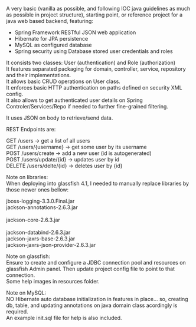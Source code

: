 A very basic (vanilla as possible, and following IOC java guidelines as much as
possible in project structure), starting point, or reference project for a java 
web based backend, featuring:<br>

- Spring Framework RESTful JSON web application<br>
- Hibernate for JPA persistence<br>
- MySQL as configured database<br>
- Spring security using Database stored user credentials and roles<br>

It consists two classes: User (authentication) and Role (authorization)<br>
It features separated packaging for domain, controller, service, repository and
their implementations.<br>
It allows basic CRUD operations on User class.<br>
It enforces basic HTTP authentication on paths defined on security XML config.<br>
It also allows to get authenticated user details on Spring Controler/Services/Repo if needed 
to further fine-grained filtering.<br>

It uses JSON on body to retrieve/send data.<br>


REST Endpoints are:<br>

GET /users -> get a list of all users<br>
GET /users/{username} -> get some user by its username<br>
POST /users/create -> add a new user (id is autogenerated)<br>
POST /users/update/{id} -> updates user by id<br>
DELETE /users/delte/{id} -> deletes user by {id}<br>


Note on libraries:<br>
When deploying into glassfish 4.1, I needed to manually replace libraries 
by those newer ones bellow:<br>

jboss-logging-3.3.0.Final.jar<br>
jackson-annotations-2.6.3.jar<br>  
jackson-core-2.6.3.jar<br>  
jackson-databind-2.6.3.jar<br>
jackson-jaxrs-base-2.6.3.jar<br>
jackson-jaxrs-json-provider-2.6.3.jar<br>

Note on glassfish:<br>
Ensure to create and configure a JDBC connection pool and resources on glassfish
Admin panel. Then update project config file to point to that connection.<br>
Some help images in resources folder.<br>

Note on MySQL:<br>
NO Hibernate auto database initialization in features in place... so, creating 
db, table, and updating annotations on java domain class acordingly is 
required.<br>
An example init.sql file for help is also included.<br>